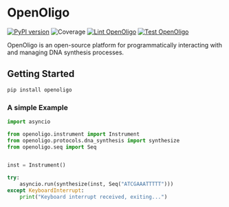 # OpenOligo

[![PyPI version](https://badge.fury.io/py/openoligo.svg)](https://badge.fury.io/py/openoligo)
![Coverage](https://raw.githubusercontent.com/TechnocultureResearch/OpenOligo/dev/.github/coverage.svg)
[![Lint OpenOligo](https://github.com/TechnocultureResearch/OpenOligo/actions/workflows/lint.yaml/badge.svg)](https://github.com/TechnocultureResearch/OpenOligo/actions/workflows/lint.yaml)
[![Test OpenOligo](https://github.com/TechnocultureResearch/OpenOligo/actions/workflows/test.yaml/badge.svg)](https://github.com/TechnocultureResearch/OpenOligo/actions/workflows/test.yaml)

OpenOligo is an open-source platform for programmatically interacting with and managing DNA synthesis processes.

## Getting Started
```sh
pip install openoligo
```

### A simple Example

```py
import asyncio

from openoligo.instrument import Instrument
from openoligo.protocols.dna_synthesis import synthesize
from openoligo.seq import Seq


inst = Instrument()

try:
    asyncio.run(synthesize(inst, Seq("ATCGAAATTTTT")))
except KeyboardInterrupt:
    print("Keyboard interrupt received, exiting...")
```
